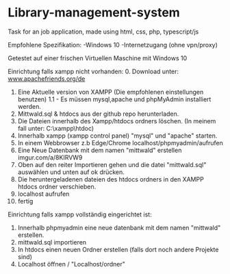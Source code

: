 # Library-management-system
Task for an job application, made using html, css, php, typescript/js

Empfohlene Spezifikation:
-Windows 10 
-Internetzugang (ohne vpn/proxy)

Getestet auf einer frischen Virtuellen Maschine mit Windows 10
 

Einrichtung falls xampp nicht vorhanden:
0. Download unter: www.apachefriends.org/de 
1. Eine Aktuelle version von XAMPP (Die empfohlenen einstellungen benutzen)
	1.1 - Es müssen mysql,apache und phpMyAdmin installiert werden.
2.  Mittwald.sql & htdocs aus der  github repo herunterladen.
3.  Die Dateien innerhalb des Xampp/htdocs ordners löschen.  (In meinem fall unter: C:\xampp\htdoc) 
4.  Innerhalb xampp (xampp control panel) "mysql" und "apache" starten.
5.  In einem Webbrowser z.b Edge/Chrome localhost/phpmyadmin/aufrufen 
6.  Eine Neue Datenbank mit dem namen "mittwald" erstellen imgur.com/a/8KIRVW9
7.  Oben auf den reiter Importieren gehen und die datei "mittwald.sql" auswählen und unten auf ok drücken. 
8.  Die heruntergeladenen dateien des htdocs ordners in den XAMPP htdocs ordner verschieben. 
9.  localhost aufrufen 
10. fertig 

Einrichtung falls xampp vollständig eingerichtet ist: 
1. Innerhalb phpmyadmin eine neue datenbank mit dem namen "mittwald" erstellen.
2. mittwald.sql importieren
3. In htdocs einen neuen Ordner erstellen (falls dort noch andere Projekte sind)
4. Localhost öffnen / "Localhost/ordner" 


